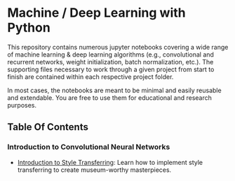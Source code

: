 # Machine / Deep Learning with Python

This repository contains numerous jupyter notebooks covering a wide range of machine learning & deep learning algorithms (e.g., convolutional and recurrent networks, weight initialization, batch normalization, etc.). The supporting files necessary to work through a given project from start to finish are contained within each respective project folder.

In most cases, the notebooks are meant to be minimal and easily reusable and extendable. You are free to use them for educational and research purposes.

## Table Of Contents

### Introduction to Convolutional Neural Networks

* [Introduction to Style Transferring](https://github.com/nikolaosJP/Data-Science-Projects/tree/main/Introduction%20to%20style%20transferring): Learn how to implement style transferring to create museum-worthy masterpieces.

